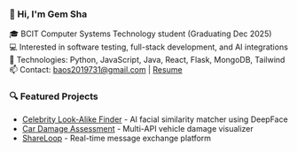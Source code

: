 ### 👋 Hi, I'm Gem Sha

🎓 BCIT Computer Systems Technology student (Graduating Dec 2025)  
💻 Interested in software testing, full-stack development, and AI integrations  
🔧 Technologies: Python, JavaScript, Java, React, Flask, MongoDB, Tailwind  
📫 Contact: baos2019731@gmail.com | [Resume](resume.pdf)

### 🔍 Featured Projects
- [Celebrity Look-Alike Finder](https://github.com/Gems2019/face-ai-project) - AI facial similarity matcher using DeepFace
- [Car Damage Assessment](https://github.com/Gems2019/Car-Damage-Assessment) - Multi-API vehicle damage visualizer
- [ShareLoop](https://github.com/Gems2019/ShareLoop) - Real-time message exchange platform
